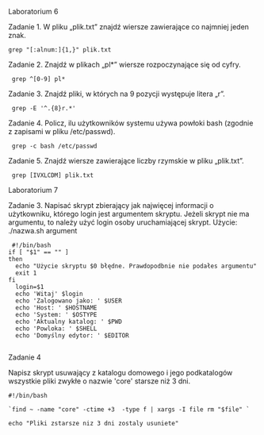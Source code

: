 Laboratorium 6

Zadanie 1. W pliku „plik.txt” znajdź wiersze zawierające co najmniej jeden znak.

```
grep "[:alnum:]{1,}" plik.txt
```


Zadanie 2. Znajdź w plikach „pl*” wiersze rozpoczynające się od cyfry.

```
 grep ^[0-9] pl*
```

Zadanie 3. Znajdź pliki, w których na 9 pozycji występuje litera „r”.

```
 grep -E '^.{8}r.*'
```

Zadanie 4. Policz, ilu użytkowników systemu używa powłoki bash (zgodnie z zapisami w pliku /etc/passwd).

```
 grep -c bash /etc/passwd
```

Zadanie 5. Znajdź wiersze zawierające liczby rzymskie w pliku „plik.txt”.

```
 grep [IVXLCDM] plik.txt
```





Laboratorium 7

Zadanie 3. Napisać skrypt zbierający jak najwięcej informacji o użytkowniku, którego login jest argumentem skryptu. Jeżeli skrypt nie ma argumentu, to należy użyć login osoby uruchamiającej skrypt. Użycie: ./nazwa.sh argument

```
 #!/bin/bash
if [ "$1" == "" ]
then
  echo "Użycie skryptu $0 błędne. Prawdopodbnie nie podałes argumentu"
  exit 1
fi
  login=$1
  echo 'Witaj' $login
  echo 'Zalogowano jako: ' $USER
  echo 'Host: ' $HOSTNAME
  echo 'System: ' $OSTYPE
  echo 'Aktualny katalog: ' $PWD
  echo 'Powloka: ' $SHELL
  echo 'Domyślny edytor: ' $EDITOR
  
```  

Zadanie 4

Napisz skrypt usuwający z katalogu domowego i jego podkatalogów wszystkie pliki zwykłe o nazwie 'core' starsze niż 3 dni.

```
#!/bin/bash

`find ~ -name "core" -ctime +3  -type f | xargs -I file rm "$file" `

echo "Pliki zstarsze niz 3 dni zostaly usuniete"
```
